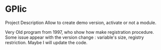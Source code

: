 # GPlic

Project Description
Allow to create demo version, activate or not a module.

Very Old program from 1997, who show how make registration procedure.
Some issue appear with the version change : variable's size, registry restriction.
Maybe I will update the code.

